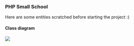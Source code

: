 ### PHP Small School

Here are some entities scratched before starting the project :)

#### Class diagram

![](https://github.com/ZakariaHadi/School_project_php/School_Project_Classes.png)


